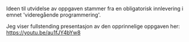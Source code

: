 Ideen til utvidelse av oppgaven stammer fra en obligatorisk innlevering i emnet 'videregående programmering'.

Jeg viser fullstending presentasjon av den opprinnelige oppgaven her: https://youtu.be/au1fJY4bYw8
